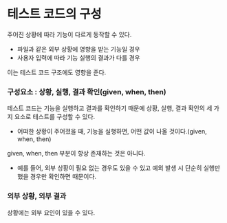 테스트 코드의 구성
==
주어진 상황에 따라 기능이 다르게 동작할 수 있다.
- 파일과 같은 외부 상황에 영향을 받는 기능일 경우
- 사용자 입력에 따라 기능 실행의 결과가 다를 경우

이는 테스트 코드 구조에도 영향을 준다.

### 구성요소 : 상황, 실행, 결과 확인(given, when, then)
테스트 코드는 기능을 실행하고 결과를 확인하기 때문에 상황, 실행, 결과 확인의 세 가지 요소로 테스트를 구성할 수 있다.
- 어떠한 상황이 주어졌을 때, 기능을 실행하면, 어떤 값이 나올 것이다.(given, when, then)

given, when, then 부분이 항상 존재하는 것은 아니다.
- 예를 들어, 외부 상황이 필요 없는 경우도 있을 수 있고 예외 발생 시 단순히 실행만 했을 경우만 확인하면 때문이다. 

### 외부 상황, 외부 결과
상황에는 외부 요인이 있을 수 있다.
